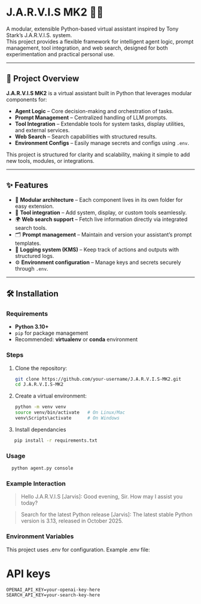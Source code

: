 # J.A.R.V.I.S MK2 🧠🤖
A modular, extensible Python-based virtual assistant inspired by Tony Stark’s J.A.R.V.I.S. system.  
This project provides a flexible framework for intelligent agent logic, prompt management, tool integration, and web search, designed for both experimentation and practical personal use.

---

## 🚀 Project Overview
**J.A.R.V.I.S MK2** is a virtual assistant built in Python that leverages modular components for:
- **Agent Logic** – Core decision-making and orchestration of tasks.
- **Prompt Management** – Centralized handling of LLM prompts.
- **Tool Integration** – Extendable tools for system tasks, display utilities, and external services.
- **Web Search** – Search capabilities with structured results.
- **Environment Configs** – Easily manage secrets and configs using `.env`.

This project is structured for clarity and scalability, making it simple to add new tools, modules, or integrations.

---

## ✨ Features
- 🧩 **Modular architecture** – Each component lives in its own folder for easy extension.
- 🔌 **Tool integration** – Add system, display, or custom tools seamlessly.
- 🌍 **Web search support** – Fetch live information directly via integrated search tools.
- 🗂️ **Prompt management** – Maintain and version your assistant’s prompt templates.
- 📝 **Logging system (KMS)** – Keep track of actions and outputs with structured logs.
- ⚙️ **Environment configuration** – Manage keys and secrets securely through `.env`.

---

## 🛠️ Installation

### Requirements
- **Python 3.10+**  
- `pip` for package management  
- Recommended: **virtualenv** or **conda** environment

### Steps
1. Clone the repository:
   ```bash
   git clone https://github.com/your-username/J.A.R.V.I.S-MK2.git
   cd J.A.R.V.I.S-MK2
   
2. Create a virtual environment:
   ```bash
   python -m venv venv
   source venv/bin/activate   # On Linux/Mac
   venv\Scripts\activate      # On Windows
3. Install dependancies
  ```bash
     pip install -r requirements.txt
  ```

### Usage
  ```bash
    python agent.py console
  ```

### Example Interaction 
  > Hello J.A.R.V.I.S
[Jarvis]: Good evening, Sir. How may I assist you today?

> Search for the latest Python release
[Jarvis]: The latest stable Python version is 3.13, released in October 2025.

### Environment Variables

This project uses .env for configuration.
Example .env file:
  # API keys
    OPENAI_API_KEY=your-openai-key-here
    SEARCH_API_KEY=your-search-key-here
